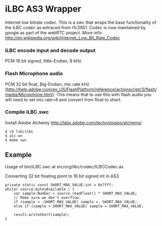 iLBC AS3 Wrapper
==========

Internet low bitrate codec. This is a swc that wraps the base functionality of the iLBC codec as extraced from rfc3951. Codec is now maintained by google as part of the webRTC project. More info: http://en.wikipedia.org/wiki/Internet_Low_Bit_Rate_Codec

### iLBC encode input and decode output

PCM 16 bit signed, little-Endian, 8 kHz

### Flash Microphone audio

PCM 32 bit float, Big-Endian, mic.rate kHz (http://help.adobe.com/en_US/FlashPlatform/reference/actionscript/3/flash/media/Microphone.html). This means that to use this with flash audio you will need to set mic.rate=8 and convert from float to short.

### Compile iLBC.swc
Install Adobe Alchemy http://labs.adobe.com/technologies/alchemy/

	$ cd lib/ilbc
	$ alc-on
	$ make swc

Example
------------

Usage of bin/iLBC.swc at src/org/ilbc/codec/ILBCCodec.as

Converting 32 bit floating point to 16 bit signed int in AS3

	private static const SHORT_MAX_VALUE:int = 0x7fff;
	while( source.bytesAvailable ) {
		var sample:Number = source.readFloat() * SHORT_MAX_VALUE;
		// Make sure we don't overflow.
		if (sample < -SHORT_MAX_VALUE) sample = -SHORT_MAX_VALUE;
		else if (sample > SHORT_MAX_VALUE) sample = SHORT_MAX_VALUE;

		result.writeShort(sample);
	}
